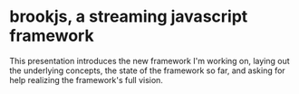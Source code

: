 # brookjs, a streaming javascript framework

This presentation introduces the new framework I'm working on, laying out the underlying concepts, the state of the framework so far, and asking for help realizing the framework's full vision.

